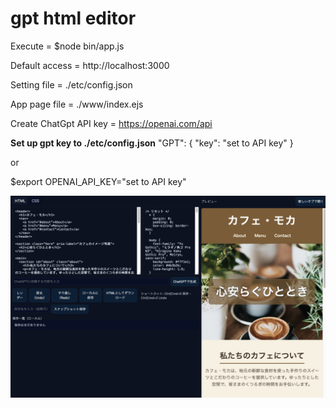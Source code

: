# gpt html editor

Execute = $node bin/app.js

Default access = http://localhost:3000

Setting file = ./etc/config.json

App page file = ./www/index.ejs

Create ChatGpt API key = https://openai.com/api

**Set up gpt key to ./etc/config.json**
"GPT": { "key": "set to API key" }  

or

$export OPENAI_API_KEY="set to API key"



![イメージ画像](img/example.jpg)

